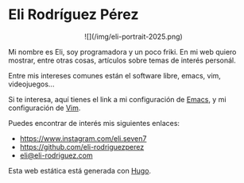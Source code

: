 # Eli Rodríguez Pérez

<center>![](/img/eli-portrait-2025.png)</center>

Mi nombre es Eli, soy programadora y un poco friki. En mi
web quiero mostrar, entre otras cosas, artículos sobre temas de interés
personál.


Entre mis intereses comunes están el software libre, emacs, vim,
videojuegos...

Si te interesa, aquí tienes el link a mi configuración de
[Emacs](https://github.com/eli-rodriguezperez/dotfiles/blob/master/init.el), y
mi configuración de
[Vim](https://github.com/eli-rodriguezperez/dotfiles/blob/master/.config/nvim/init.vim).

Puedes encontrar de interés mis siguientes enlaces:

- <https://www.instagram.com/eli.seven7>
- <https://github.com/eli-rodriguezperez>
- <eli@eli-rodriguez.com>

Esta web estática está generada con [Hugo](https://gohugo.io).
